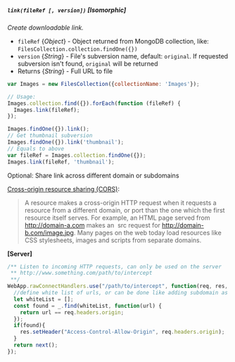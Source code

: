 ##### `link(fileRef [, version])` [*Isomorphic*]

*Create downloadable link.*

 - `fileRef` {*Object*} - Object returned from MongoDB collection, like: `FilesCollection.collection.findOne({})`
 - `version` {*String*} - File's subversion name, default: `original`. If requested subversion isn't found, `original` will be returned
 - Returns {*String*} - Full URL to file

```javascript
var Images = new FilesCollection({collectionName: 'Images'});

// Usage:
Images.collection.find({}).forEach(function (fileRef) {
  Images.link(fileRef);
});

Images.findOne({}).link();
// Get thumbnail subversion
Images.findOne({}).link('thumbnail');
// Equals to above
var fileRef = Images.collection.findOne({});
Images.link(fileRef, 'thumbnail');
```


Optional: Share link across different domain or subdomains

[Cross-origin resource sharing (CORS)](https://developer.mozilla.org/en-US/docs/Web/HTTP/Access_control_CORS):
> A resource makes a cross-origin HTTP request when it requests a resource from a different domain, or port than the one which the first resource itself serves. For example, an HTML page served from http://domain-a.com makes an <img> src request for http://domain-b.com/image.jpg. Many pages on the web today load resources like CSS stylesheets, images and scripts from separate domains.

__[Server]__

```javascript
/** Listen to incoming HTTP requests, can only be used on the server
 ** http://www.something.com/path/to/intercept
 **/
WebApp.rawConnectHandlers.use("/path/to/intercept", function(req, res, next) {
  //define white list of urls, or can be done like adding subdomain as prefix to Meteor.absoluteUrl();
  let whiteList = [];
  const found = _.find(whiteList, function(url) {
    return url == req.headers.origin;
  });
  if(found){
    res.setHeader("Access-Control-Allow-Origin", req.headers.origin);
  }
  return next();
});
```

